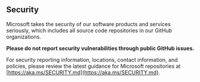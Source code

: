 <!-- BEGIN MICROSOFT SECURITY.MD V1.0.0 BLOCK -->

## Security

Microsoft takes the security of our software products and services seriously, which
includes all source code repositories in our GitHub organizations.

**Please do not report security vulnerabilities through public GitHub issues.**

For security reporting information, locations, contact information, and policies,
please review the latest guidance for Microsoft repositories at
[https://aka.ms/SECURITY.md](https://aka.ms/SECURITY.md).

<!-- END MICROSOFT SECURITY.MD BLOCK -->
